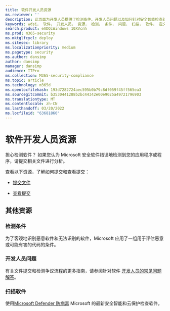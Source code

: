 ```yaml
---
title: 软件开发人员资源
ms.reviewer: ''
description: 此页面为开发人员提供了检测条件、开发人员问题以及如何针对安全智能检查软件等信息。
keywords: wdsi， 软件， 开发人员， 资源， 检测， 条件， 问题， 扫描， 软件， 定义， 云， 保护， 安全智能
search.product: eADQiWindows 10XVcnh
ms.prod: m365-security
ms.mktglfcycl: deploy
ms.sitesec: library
ms.localizationpriority: medium
ms.pagetype: security
ms.author: dansimp
author: dansimp
manager: dansimp
audience: ITPro
ms.collection: M365-security-compliance
ms.topic: article
ms.technology: m365d
ms.openlocfilehash: 193d7282724aec595b0b79c8df059f45ff565ea3
ms.sourcegitcommit: b3530441288b2bc44342e00e9025a49721796903
ms.translationtype: MT
ms.contentlocale: zh-CN
ms.lasthandoff: 03/20/2022
ms.locfileid: "63681860"
---
```

# <a name="software-developer-resources"></a>软件开发人员资源

担心检测软件？
如果您认为 Microsoft 安全软件错误地检测到您的应用程序或程序，请提交相关文件进行分析。

查看以下资源，了解如何提交和查看提交：

- [提交文件](https://www.microsoft.com/wdsi/filesubmission)

- [查看提交](https://www.microsoft.com/wdsi/submissionhistory)

## <a name="additional-resources"></a>其他资源

### <a name="detection-criteria"></a>检测条件

为了客观地识别恶意软件和无法识别的软件，Microsoft 应用了一[](criteria.md)组用于评估恶意或可能有害的代码的条件。

### <a name="developer-questions"></a>开发人员问题

有关文件提交和检测争议流程的更多指南，请参阅针对软件 [开发人员的常见问题解答](developer-faq.yml)。

### <a name="scan-your-software"></a>扫描软件

使用[Microsoft Defender 防病毒](/microsoft-365/security/defender-endpoint/microsoft-defender-antivirus-in-windows-10) Microsoft 的最新安全智能和云保护检查软件。